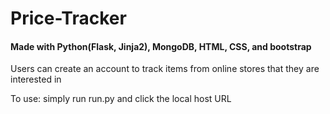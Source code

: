 # Price-Tracker

#### Made with Python(Flask, Jinja2), MongoDB, HTML, CSS, and bootstrap

Users can create an account to track items from online stores that they are interested in

To use: simply run run.py and click the local host URL
